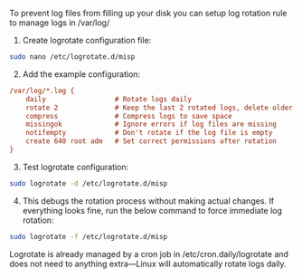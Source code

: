 To prevent log files from filling up your disk you can setup log rotation rule to manage logs in /var/log/

1. Create logrotate configuration file:
```bash
sudo nano /etc/logrotate.d/misp
```

2. Add the example configuration:
```ini
/var/log/*.log {
    daily                 # Rotate logs daily
    rotate 2              # Keep the last 2 rotated logs, delete older ones
    compress              # Compress logs to save space
    missingok             # Ignore errors if log files are missing
    notifempty            # Don't rotate if the log file is empty
    create 640 root adm   # Set correct permissions after rotation
}
```

3. Test logrotate configuration:
```bash
sudo logrotate -d /etc/logrotate.d/misp
```

4. This debugs the rotation process without making actual changes. If everything looks fine, run the below command to force immediate log rotation:

```bash
sudo logrotate -f /etc/logrotate.d/misp
```

Logrotate is already managed by a cron job in /etc/cron.daily/logrotate and does not need to anything extra—Linux will automatically rotate logs daily.
